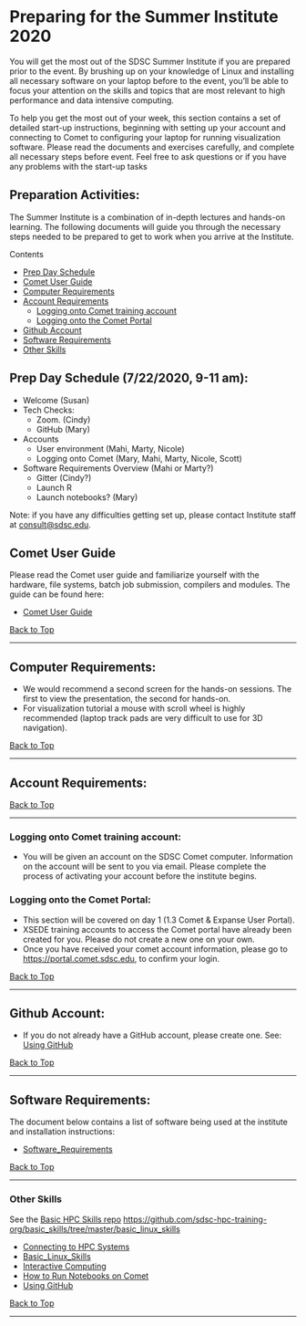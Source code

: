 # Preparing for the Summer Institute 2020
You will get the most out of the SDSC Summer Institute if you are prepared prior to the event. By brushing up on your knowledge of Linux and installing all necessary software on your laptop before to the event, you’ll be able to focus your attention on the skills and topics that are most relevant to high performance and data intensive computing.

To help you get the most out of your week, this section contains a set of detailed start-up instructions, beginning with setting up your account and connecting to Comet to configuring your laptop for running visualization software. Please read the documents and exercises carefully, and complete all necessary steps before event. Feel free to ask questions or if you have any problems with the start-up tasks

## Preparation Activities:
The Summer Institute is a combination of in-depth lectures and hands-on learning. The following documents will guide you through the necessary steps needed to be prepared to get to work when you arrive at the Institute.

<a name="top">Contents
* [Prep Day Schedule](#prep-day)
* [Comet User Guide](#comet-guide)
* [Computer Requirements](#computer-req)
* [Account Requirements](#accounts)
  * [Logging onto Comet training account](#logon-comet)
  * [Logging onto the Comet Portal](#logon-portal)
* [Github Account](#github)
* [Software Requirements](#software)
* [Other Skills](#other-skills)


## Prep Day Schedule (7/22/2020, 9-11 am): <a name="prep-day"></a>

* Welcome (Susan)
* Tech Checks:
  - Zoom. (Cindy)
  - GitHub (Mary)
* Accounts
  - User environment (Mahi, Marty, Nicole)
  - Logging onto Comet (Mary, Mahi, Marty, Nicole, Scott)
* Software Requirements Overview (Mahi or Marty?)
  - Gitter (Cindy?)
  - Launch R
  - Launch notebooks? (Mary)

Note: if you have any difficulties getting set up, please contact Institute staff at consult@sdsc.edu.

## Comet User Guide <a name="comet-guide"></a>
Please read the Comet user guide and familiarize yourself with the hardware, file systems, batch job submission, compilers and modules. The guide can be found here:
* [Comet User Guide](http://www.sdsc.edu/support/user_guides/comet.html)

[Back to Top](#top)
<hr>

##  Computer Requirements: <a name="computer-req"></a>
* We would recommend a second screen for the hands-on sessions. The first to view the presentation, the second for hands-on.
* For visualization tutorial a mouse with scroll wheel is highly recommended (laptop track pads are very difficult to use for 3D navigation).

[Back to Top](#top)
<hr>

##  Account Requirements: <a name="accounts"></a>
[Back to Top](#top)
<hr>

### Logging onto Comet training account: <a name="logon-comet"></a>
* You will be given an account on the SDSC Comet computer. Information on the account will be sent to you via email. Please complete the process of activating your account before the institute begins.

### Logging onto the Comet Portal: <a name="logon-portal"></a>
* This section will be covered on day 1 (1.3 Comet & Expanse User Portal).
* XSEDE training accounts to access the Comet portal have already been created for you. Please do not create a new one on your own. 
* Once you have received your comet account information, please go to https://portal.comet.sdsc.edu, to confirm your login. 

[Back to Top](#top)
<hr>

##  Github Account: <a name="github"></a>
* If you do not already have a GitHub account, please create one. 
See: [Using GitHub](https://github.com/sdsc-hpc-training-org/basic_skills/tree/master/using_github)

[Back to Top](#top)
<hr>

## Software Requirements: <a name="software"></a>
The document below contains a list of software being used at the institute and installation instructions:
* [Software_Requirements](https://github.com/sdsc/sdsc-summer-institute-2020/blob/master/0_preparation/software_requirements.md)

[Back to Top](#top)
<hr>

### Other Skills <a name="other-skills"></a>
See the [Basic HPC Skills repo](https://github.com/sdsc-hpc-training-org/basic_skills)
https://github.com/sdsc-hpc-training-org/basic_skills/tree/master/basic_linux_skills

* [Connecting to HPC Systems](https://github.com/sdsc-hpc-training-org/hpc-security/blob/master/connecting-to-hpc-systems/connect-to-comet.md)
* [Basic_Linux_Skills](https://github.com/sdsc/sdsc-summer-institute-2020/tree/master/0_preparation/basic_linux_skills)
* [Interactive Computing](https://github.com/sdsc-hpc-training-org/basic_skills/tree/master/interactive_computing)
* [How to Run Notebooks on Comet](https://github.com/sdsc-hpc-training-org/basic_skills/tree/master/how_to_run_notebooks_on_comet)
* [Using GitHub](https://github.com/sdsc-hpc-training-org/basic_skills/tree/master/using_github)

[Back to Top](#top)
<hr>



